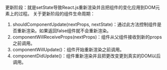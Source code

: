 更新阶段：就是setState导致React.js重新渲染并且把组件的变化应用到DOM元素上的过程。
关于更新阶段的组件生命周期：
1. shouldComponentUpdate(nextProps, nextState)：通过此方法控制组件是否重新渲染。如果返回false组件就不会重新渲染。
2. componentWillReceiveProps(nextProps)：组件从父组件接收到新的props之前调用。
3. componentWillUpdate()：组件开始重新渲染之前调用。
4. componentDidUpdate()：组件重新渲染并且把更改变更到真实的DOM以后调用。